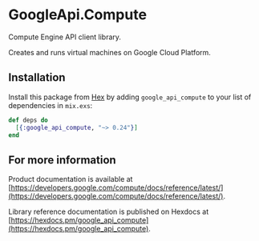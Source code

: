 # GoogleApi.Compute

Compute Engine API client library.

Creates and runs virtual machines on Google Cloud Platform.

## Installation

Install this package from [Hex](https://hex.pm) by adding
`google_api_compute` to your list of dependencies in `mix.exs`:

```elixir
def deps do
  [{:google_api_compute, "~> 0.24"}]
end
```

## For more information

Product documentation is available at [https://developers.google.com/compute/docs/reference/latest/](https://developers.google.com/compute/docs/reference/latest/).

Library reference documentation is published on Hexdocs at
[https://hexdocs.pm/google_api_compute](https://hexdocs.pm/google_api_compute).

